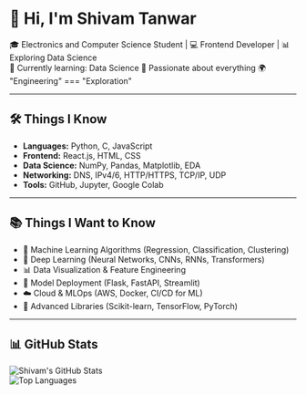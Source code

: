 # 👋 Hi, I'm Shivam Tanwar  

🎓 Electronics and Computer Science Student | 💻 Frontend Developer | 📊 Exploring Data Science  
🌱 Currently learning: Data Science
🚀 Passionate about everything 
🌍 "Engineering" === "Exploration"

---

## 🛠️ Things I Know 
- **Languages:** Python, C, JavaScript  
- **Frontend:** React.js, HTML, CSS  
- **Data Science:** NumPy, Pandas, Matplotlib, EDA  
- **Networking:** DNS, IPv4/6, HTTP/HTTPS, TCP/IP, UDP  
- **Tools:** GitHub, Jupyter, Google Colab  

---

## 📚 Things I Want to Know
- 🤖 Machine Learning Algorithms (Regression, Classification, Clustering)  
- 🧠 Deep Learning (Neural Networks, CNNs, RNNs, Transformers)  
- 📊 Data Visualization & Feature Engineering  
- 🔗 Model Deployment (Flask, FastAPI, Streamlit)  
- ☁️ Cloud & MLOps (AWS, Docker, CI/CD for ML)  
- 🧩 Advanced Libraries (Scikit-learn, TensorFlow, PyTorch)  

---

## 📊 GitHub Stats
![Shivam's GitHub Stats](https://github-readme-stats.vercel.app/api?username=r3d-slayer&show_icons=true&theme=radical)  
![Top Languages](https://github-readme-stats.vercel.app/api/top-langs/?username=r3d-slayer&layout=compact&theme=radical)  
